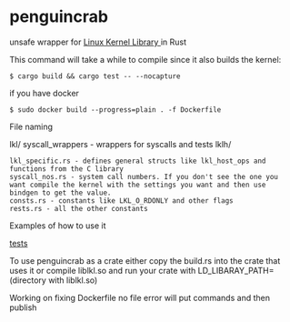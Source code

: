 # penguincrab

unsafe wrapper for [Linux Kernel Library ](https://github.com/lkl/linux.git) in Rust


This command will take a while to compile since it also builds the kernel:
``` 
$ cargo build && cargo test -- --nocapture
```
if you have docker
```
$ sudo docker build --progress=plain . -f Dockerfile
```

File naming


lkl/
    syscall_wrappers - wrappers for syscalls and tests
    lklh/

	lkl_specific.rs - defines general structs like lkl_host_ops and functions from the C library
	syscall_nos.rs - system call numbers. If you don't see the one you want compile the kernel with the settings you want and then use bindgen to get the value.
	consts.rs - constants like LKL_O_RDONLY and other flags
	rests.rs - all the other constants

Examples of how to use it

[tests](https://github.com/docfate111/penguincrab/blob/main/src/lib.rs#L192)

To use penguincrab as a crate either copy the build.rs into the crate that uses it or compile liblkl.so and run your crate with LD_LIBARAY_PATH=(directory with liblkl.so)

Working on fixing Dockerfile no file error will put commands and then publish
